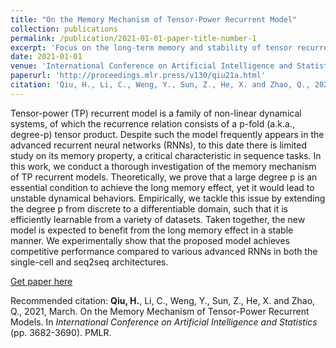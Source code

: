 ```yaml
---
title: "On the Memory Mechanism of Tensor-Power Recurrent Model"
collection: publications
permalink: /publication/2021-01-01-paper-title-number-1
excerpt: 'Focus on the long-term memory and stability of tensor recurrent model with developing a degree-differentiable model benefit from long-term effect in a stable manner, cooperate with RIKEN AIP Tensor Learning Team.'
date: 2021-01-01
venue: 'International Conference on Artificial Intelligence and Statistics'
paperurl: 'http://proceedings.mlr.press/v130/qiu21a.html'
citation: 'Qiu, H., Li, C., Weng, Y., Sun, Z., He, X. and Zhao, Q., 2021, March. On the Memory Mechanism of Tensor-Power Recurrent Models. In International Conference on Artificial Intelligence and Statistics (pp. 3682-3690). PMLR.'
---
```

Tensor-power (TP) recurrent model is a family of non-linear dynamical systems, of which the recurrence relation consists of a p-fold (a.k.a., degree-p) tensor product. Despite such the model frequently appears in the advanced recurrent neural networks (RNNs), to this date there is limited study on its memory property, a critical characteristic in sequence tasks. In this work, we conduct a thorough investigation of the memory mechanism of TP recurrent models. Theoretically, we prove that a large degree p is an essential condition to achieve the long memory effect, yet it would lead to unstable dynamical behaviors. Empirically, we tackle this issue by extending the degree p from discrete to a differentiable domain, such that it is efficiently learnable from a variety of datasets. Taken together, the new model is expected to benefit from the long memory effect in a stable manner. We experimentally show that the proposed model achieves competitive performance compared to various advanced RNNs in both the single-cell and seq2seq architectures.

[Get paper here](http://proceedings.mlr.press/v130/qiu21a.html)

Recommended citation: **Qiu, H.**, Li, C., Weng, Y., Sun, Z., He, X. and Zhao, Q., 2021, March. On the Memory Mechanism of Tensor-Power Recurrent Models. In *International Conference on Artificial Intelligence and Statistics* (pp. 3682-3690). PMLR.